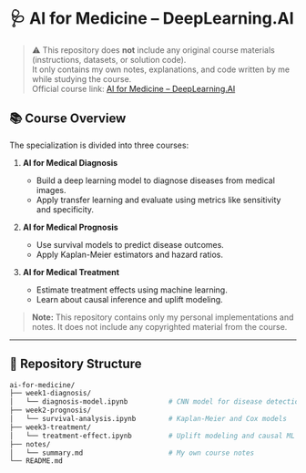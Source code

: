 # 🩺 AI for Medicine – DeepLearning.AI

> ⚠️ This repository does **not** include any original course materials (instructions, datasets, or solution code).  
> It only contains my own notes, explanations, and code written by me while studying the course.  
> Official course link: [AI for Medicine – DeepLearning.AI](https://www.deeplearning.ai/courses/ai-for-medicine-specialization/)

## 📚 Course Overview

The specialization is divided into three courses:

1. **AI for Medical Diagnosis**
   - Build a deep learning model to diagnose diseases from medical images.
   - Apply transfer learning and evaluate using metrics like sensitivity and specificity.

2. **AI for Medical Prognosis**
   - Use survival models to predict disease outcomes.
   - Apply Kaplan-Meier estimators and hazard ratios.

3. **AI for Medical Treatment**
   - Estimate treatment effects using machine learning.
   - Learn about causal inference and uplift modeling.

> **Note:** This repository contains only my personal implementations and notes. It does not include any copyrighted material from the course.

---

## 📂 Repository Structure

```bash
ai-for-medicine/
├── week1-diagnosis/
│   └── diagnosis-model.ipynb          # CNN model for disease detection
├── week2-prognosis/
│   └── survival-analysis.ipynb        # Kaplan-Meier and Cox models
├── week3-treatment/
│   └── treatment-effect.ipynb         # Uplift modeling and causal ML
├── notes/
│   └── summary.md                     # My own course notes
└── README.md
